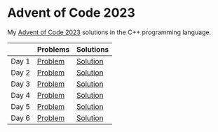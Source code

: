 # Advent of Code 2023

My [Advent of Code 2023](https://adventofcode.com/2023) solutions in the C++ programming language.

||Problems|Solutions|
|-|-|-|
|Day 1|[Problem](https://adventofcode.com/2023/day/1)|[Solution](Day1/main.cpp)|
|Day 2|[Problem](https://adventofcode.com/2023/day/2)|[Solution](Day2/main.cpp)|
|Day 3|[Problem](https://adventofcode.com/2023/day/3)|[Solution](Day3/main.cpp)|
|Day 4|[Problem](https://adventofcode.com/2023/day/4)|[Solution](Day4/main.cpp)|
|Day 5|[Problem](https://adventofcode.com/2023/day/5)|[Solution](Day5/main.cpp)|
|Day 6|[Problem](https://adventofcode.com/2023/day/6)|[Solution](Day6/main.cpp)|